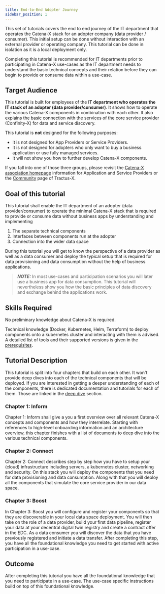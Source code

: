 ```yaml
---
title: End-to-End Adopter Journey
sidebar_position: 1
---
```


This set of tutorials covers the end to end journey of the IT department that operates the Catena-X stack for an adopter company (data provider / consumer).
This initial setup can be done without interaction with an external provider or operating company. This tutorial can be done in isolation as it is a local deployment only.

Completing this tutorial is recommended for IT departments prior to participating in Catena-X use-cases as the IT department needs to understand the basic technical concepts and their relation before they can begin to provide or consume data within a use-case.

## Target Audience

This tutorial is built for employees of the **IT department who operates the IT stack of an adopter (data provider/consumer)**. It shows how to operate the various Catena-X components in combination with each other. It also explains the basic connection with the services of the core service provider (Confinity-X) for data and service discovery.

This tutorial is **not** designed for the following purposes:

- It is not designed for App Providers or Service Providers.
- It is not designed for adopters who only want to buy a business application or use fully managed services.
- It will not show you how to further develop Catena-X components.

If you fall into one of those three groups, please revisit the [Catena-X association homepage](<https://www.catena-x.net>) information for Application and Service Providers or the [Community](<https://eclipse-tractusx.github.io/community>) page of Tractus-X.

## Goal of this tutorial

This tutorial shall enable the IT department of an adopter (data provider/consumer) to operate the minimal Catena-X stack that is required to provide or consume data without business apps by understanding and implementing

1. The separate technical components
2. Interfaces between components run at the adopter
3. Connection into the wider data space

During this tutorial you will get to know the perspective of a data provider as well as a data consumer and deploy the typical setup that is required for data provisioning and data consumption without the help of business applications.

> **_NOTE:_** In most use-cases and participation scenarios you will later use a business app for data consumption. This tutorial will nevertheless show you how the basic principles of data discovery and exchange behind the applications work.

## Skills Required

No preliminary knowledge about Catena-X is required.

Technical knowledge (Docker, Kubernetes, Helm, Terraform) to deploy components onto a kubernetes cluster and interacting with them is advised. A detailed list of tools and their supported versions is given in the [prerequisites](./e2e/prerequisites/prerequisites.md).

## Tutorial Description

This tutorial is split into four chapters that build on each other. It won't provide deep dives into each of the technical components that will be deployed. If you are interested in getting a deeper understanding of each of the components, there is dedicated documentation and tutorials for each of them. Those are linked in the [deep dive](./e2e/inform/deepDives.md) section.

### Chapter 1: Inform

Chapter 1: Inform shall give a you a first overview over all relevant Catena-X concepts and components and how they interrelate. Starting with references to high-level onboarding information and an architecture overview, this chapter finishes with a list of documents to deep dive into the various technical components.

### Chapter 2: Connect

Chapter 2: Connect describes step by step how you have to setup your (cloud) infrastructure including servers, a kubernetes cluster, networking and security. On this stack you will
deploy the components that you need for data provisioning and data consumption. Along with that you will deploy all the components that simulate the core service provider in our data space.

### Chapter 3: Boost

In Chapter 3: Boost you will configure and register your components so that they are discoverable in your local data space deployment. You will then take on the role of a data provider, build your first data pipeline, register your data at your decentral digital twin registry and create a contract offer in the EDC. As a data consumer you will discover the data that you have previously registered and initiate a data transfer. After completing this step, you have all the foundational knowledge you need to get started with active participation in a use-case.

## Outcome

After completing this tutorial you have all the foundational knowledge that you need to participate in a use-case. The use-case specific instructions build on top of this foundational knowledge.
